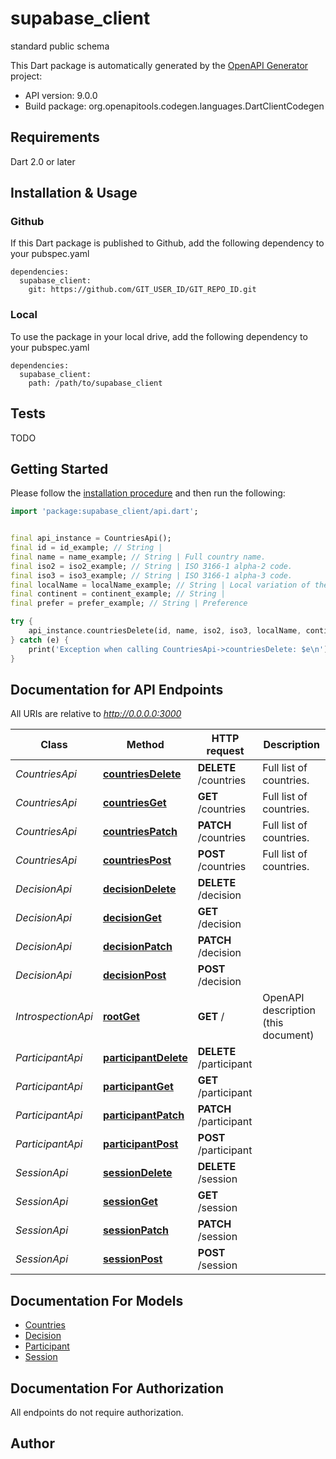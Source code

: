 # supabase_client
standard public schema

This Dart package is automatically generated by the [OpenAPI Generator](https://openapi-generator.tech) project:

- API version: 9.0.0
- Build package: org.openapitools.codegen.languages.DartClientCodegen

## Requirements

Dart 2.0 or later

## Installation & Usage

### Github
If this Dart package is published to Github, add the following dependency to your pubspec.yaml
```
dependencies:
  supabase_client:
    git: https://github.com/GIT_USER_ID/GIT_REPO_ID.git
```

### Local
To use the package in your local drive, add the following dependency to your pubspec.yaml
```
dependencies:
  supabase_client:
    path: /path/to/supabase_client
```

## Tests

TODO

## Getting Started

Please follow the [installation procedure](#installation--usage) and then run the following:

```dart
import 'package:supabase_client/api.dart';


final api_instance = CountriesApi();
final id = id_example; // String | 
final name = name_example; // String | Full country name.
final iso2 = iso2_example; // String | ISO 3166-1 alpha-2 code.
final iso3 = iso3_example; // String | ISO 3166-1 alpha-3 code.
final localName = localName_example; // String | Local variation of the name.
final continent = continent_example; // String | 
final prefer = prefer_example; // String | Preference

try {
    api_instance.countriesDelete(id, name, iso2, iso3, localName, continent, prefer);
} catch (e) {
    print('Exception when calling CountriesApi->countriesDelete: $e\n');
}

```

## Documentation for API Endpoints

All URIs are relative to *http://0.0.0.0:3000*

Class | Method | HTTP request | Description
------------ | ------------- | ------------- | -------------
*CountriesApi* | [**countriesDelete**](doc//CountriesApi.md#countriesdelete) | **DELETE** /countries | Full list of countries.
*CountriesApi* | [**countriesGet**](doc//CountriesApi.md#countriesget) | **GET** /countries | Full list of countries.
*CountriesApi* | [**countriesPatch**](doc//CountriesApi.md#countriespatch) | **PATCH** /countries | Full list of countries.
*CountriesApi* | [**countriesPost**](doc//CountriesApi.md#countriespost) | **POST** /countries | Full list of countries.
*DecisionApi* | [**decisionDelete**](doc//DecisionApi.md#decisiondelete) | **DELETE** /decision | 
*DecisionApi* | [**decisionGet**](doc//DecisionApi.md#decisionget) | **GET** /decision | 
*DecisionApi* | [**decisionPatch**](doc//DecisionApi.md#decisionpatch) | **PATCH** /decision | 
*DecisionApi* | [**decisionPost**](doc//DecisionApi.md#decisionpost) | **POST** /decision | 
*IntrospectionApi* | [**rootGet**](doc//IntrospectionApi.md#rootget) | **GET** / | OpenAPI description (this document)
*ParticipantApi* | [**participantDelete**](doc//ParticipantApi.md#participantdelete) | **DELETE** /participant | 
*ParticipantApi* | [**participantGet**](doc//ParticipantApi.md#participantget) | **GET** /participant | 
*ParticipantApi* | [**participantPatch**](doc//ParticipantApi.md#participantpatch) | **PATCH** /participant | 
*ParticipantApi* | [**participantPost**](doc//ParticipantApi.md#participantpost) | **POST** /participant | 
*SessionApi* | [**sessionDelete**](doc//SessionApi.md#sessiondelete) | **DELETE** /session | 
*SessionApi* | [**sessionGet**](doc//SessionApi.md#sessionget) | **GET** /session | 
*SessionApi* | [**sessionPatch**](doc//SessionApi.md#sessionpatch) | **PATCH** /session | 
*SessionApi* | [**sessionPost**](doc//SessionApi.md#sessionpost) | **POST** /session | 


## Documentation For Models

 - [Countries](doc//Countries.md)
 - [Decision](doc//Decision.md)
 - [Participant](doc//Participant.md)
 - [Session](doc//Session.md)


## Documentation For Authorization

 All endpoints do not require authorization.


## Author



